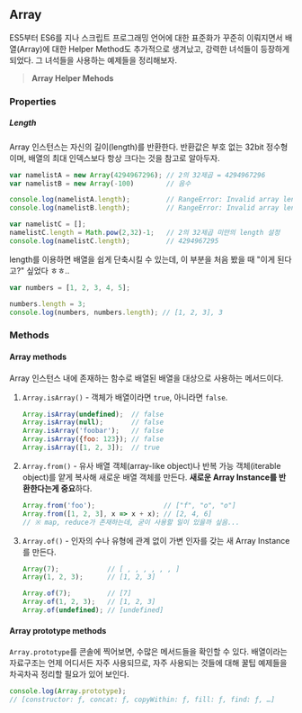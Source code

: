 ## Array

ES5부터 ES6를 지나 스크립트 프로그래밍 언어에 대한 표준화가 꾸준히 이뤄지면서 배열(Array)에 대한 Helper Method도 추가적으로 생겨났고, 강력한 녀석들이 등장하게 되었다. 그 녀석들을 사용하는 예제들을 정리해보자.

> **Array Helper Mehods**



### Properties

##### Length

Array 인스턴스는 자신의 길이(length)를  반환한다. 반환값은 부호 없는 32bit 정수형이며, 배열의 최대 인덱스보다 항상 크다는 것을 참고로 알아두자.

```javascript
var namelistA = new Array(4294967296); // 2의 32제곱 = 4294967296
var namelistB = new Array(-100)        // 음수

console.log(namelistA.length);         // RangeError: Invalid array length
console.log(namelistB.length);         // RangeError: Invalid array length

var namelistC = [];
namelistC.length = Math.pow(2,32)-1;   // 2의 32제곱 미만의 length 설정
console.log(namelistC.length);         // 4294967295
```

length를 이용하면 배열을 쉽게 단축시킬 수 있는데, 이 부분을 처음 봤을 때 "이게 된다고?" 싶었다 ㅎㅎ..

```javascript
var numbers = [1, 2, 3, 4, 5];

numbers.length = 3;
console.log(numbers, numbers.length); // [1, 2, 3], 3
```



### Methods

#### Array methods

Array 인스턴스 내에 존재하는 함수로 배열된 배열을 대상으로 사용하는 메서드이다.

1. `Array.isArray()` - 객체가 배열이라면 `true`, 아니라면 `false`.

   ```javascript
   Array.isArray(undefined);  // false
   Array.isArray(null);       // false
   Array.isArray('foobar');   // false
   Array.isArray({foo: 123}); // false
   Array.isArray([1, 2, 3]);  // true
   ```

   

2. `Array.from()` - 유사 배열 객체(array-like object)나 반복 가능 객체(iterable object)를 얕게 복사해 새로운 배열 객체를 만든다. **새로운 Array Instance를 반환한다는게 중요**하다.

   ```javascript
   Array.from('foo');                 // ["f", "o", "o"]
   Array.from([1, 2, 3], x => x + x); // [2, 4, 6]
   // ※ map, reduce가 존재하는데, 굳이 사용할 일이 있을까 싶음...
   ```

   

3. `Array.of()` - 인자의 수나 유형에 관계 없이 가변 인자를 갖는 새 Array Instance를 만든다.

   ```javascript
   Array(7);            // [ , , , , , , ]
   Array(1, 2, 3);      // [1, 2, 3]
   
   Array.of(7);         // [7]
   Array.of(1, 2, 3);   // [1, 2, 3]
   Array.of(undefined); // [undefined]
   ```



#### Array prototype methods

`Array.prototype`를 콘솔에 찍어보면, 수많은 메서드들을 확인할 수 있다. 배열이라는 자료구조는 언제 어디서든 자주 사용되므로, 자주 사용되는 것들에 대해 꿀팁 예제들을 차곡차곡 정리할 필요가 있어 보인다.

```javascript
console.log(Array.prototype);
// [constructor: ƒ, concat: ƒ, copyWithin: ƒ, fill: ƒ, find: ƒ, …]
```

